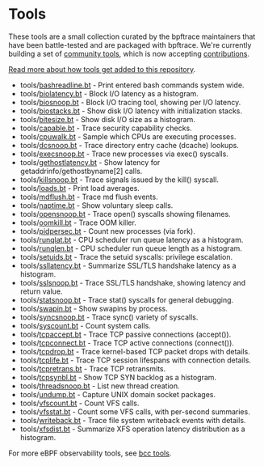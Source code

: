 # Tools

These tools are a small collection curated by the bpftrace maintainers that have been battle-tested and are packaged with bpftrace. We're currently building a set of [community tools](https://github.com/bpftrace/user-tools), which is now accepting [contributions](https://github.com/bpftrace/user-tools/blob/master/CONTRIBUTING.md).

[Read more about how tools get added to this repository](../CONTRIBUTING-TOOLS.md).

- tools/[bashreadline.bt](bashreadline.bt) - Print entered bash commands system wide.
- tools/[biolatency.bt](biolatency.bt) - Block I/O latency as a histogram.
- tools/[biosnoop.bt](biosnoop.bt) - Block I/O tracing tool, showing per I/O latency.
- tools/[biostacks.bt](biostacks.bt) - Show disk I/O latency with initialization stacks.
- tools/[bitesize.bt](bitesize.bt) - Show disk I/O size as a histogram.
- tools/[capable.bt](capable.bt) - Trace security capability checks.
- tools/[cpuwalk.bt](cpuwalk.bt) - Sample which CPUs are executing processes.
- tools/[dcsnoop.bt](dcsnoop.bt) - Trace directory entry cache (dcache) lookups.
- tools/[execsnoop.bt](execsnoop.bt) - Trace new processes via exec() syscalls.
- tools/[gethostlatency.bt](gethostlatency.bt) - Show latency for getaddrinfo/gethostbyname[2] calls.
- tools/[killsnoop.bt](killsnoop.bt) - Trace signals issued by the kill() syscall.
- tools/[loads.bt](loads.bt) - Print load averages.
- tools/[mdflush.bt](mdflush.bt) - Trace md flush events.
- tools/[naptime.bt](naptime.bt) - Show voluntary sleep calls.
- tools/[opensnoop.bt](opensnoop.bt) - Trace open() syscalls showing filenames.
- tools/[oomkill.bt](oomkill.bt) - Trace OOM killer.
- tools/[pidpersec.bt](pidpersec.bt) - Count new processes (via fork).
- tools/[runqlat.bt](runqlat.bt) - CPU scheduler run queue latency as a histogram.
- tools/[runqlen.bt](runqlen.bt) - CPU scheduler run queue length as a histogram.
- tools/[setuids.bt](setuids.bt) - Trace the setuid syscalls: privilege escalation.
- tools/[ssllatency.bt](ssllatency.bt) - Summarize SSL/TLS handshake latency as a histogram.
- tools/[sslsnoop.bt](sslsnoop.bt) - Trace SSL/TLS handshake, showing latency and return value.
- tools/[statsnoop.bt](statsnoop.bt) - Trace stat() syscalls for general debugging.
- tools/[swapin.bt](swapin.bt) - Show swapins by process.
- tools/[syncsnoop.bt](syncsnoop.bt) - Trace sync() variety of syscalls.
- tools/[syscount.bt](syscount.bt) - Count system calls.
- tools/[tcpaccept.bt](tcpaccept.bt) - Trace TCP passive connections (accept()).
- tools/[tcpconnect.bt](tcpconnect.bt) - Trace TCP active connections (connect()).
- tools/[tcpdrop.bt](tcpdrop.bt) - Trace kernel-based TCP packet drops with details.
- tools/[tcplife.bt](tcplife.bt) - Trace TCP session lifespans with connection details.
- tools/[tcpretrans.bt](tcpretrans.bt) - Trace TCP retransmits.
- tools/[tcpsynbl.bt](tcpsynbl.bt) - Show TCP SYN backlog as a histogram.
- tools/[threadsnoop.bt](threadsnoop.bt) - List new thread creation.
- tools/[undump.bt](undump.bt) - Capture UNIX domain socket packages.
- tools/[vfscount.bt](vfscount.bt) - Count VFS calls.
- tools/[vfsstat.bt](vfsstat.bt) - Count some VFS calls, with per-second summaries.
- tools/[writeback.bt](writeback.bt) - Trace file system writeback events with details.
- tools/[xfsdist.bt](xfsdist.bt) - Summarize XFS operation latency distribution as a histogram.

For more eBPF observability tools, see [bcc tools](https://github.com/iovisor/bcc#tools).
